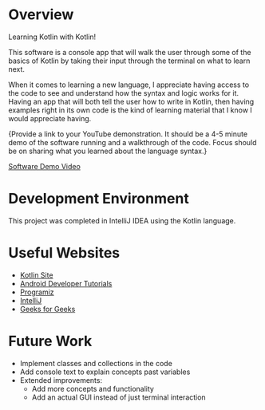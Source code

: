 # Overview

Learning Kotlin with Kotlin!

This software is a console app that will walk the user through some of the basics
of Kotlin by taking their input through the terminal on what to learn next.

When it comes to learning a new language, I appreciate having access to the code to
see and understand how the syntax and logic works for it. Having an app that will
both tell the user how to write in Kotlin, then having examples right in its own code
is the kind of learning material that I know I would appreciate having.

{Provide a link to your YouTube demonstration.  It should be a 4-5 minute demo of the software running and a walkthrough of the code.  Focus should be on sharing what you learned about the language syntax.}

[Software Demo Video](https://youtu.be/NRWWJVADlA4)

# Development Environment

This project was completed in IntelliJ IDEA using the Kotlin language.

# Useful Websites

* [Kotlin Site](http://kotlinlang.org)
* [Android Developer Tutorials](http://https://developer.android.com/)
* [Programiz](https://www.programiz.com/kotlin-programming/)
* [IntelliJ](https://www.jetbrains.com/help/idea/get-started-with-kotlin.html#new-kotlin-project-no-frameworks)
* [Geeks for Geeks](https://www.geeksforgeeks.org/kotlin-expression-statement-and-block/)

# Future Work

* Implement classes and collections in the code
* Add console text to explain concepts past variables
* Extended improvements:
    * Add more concepts and functionality
    * Add an actual GUI instead of just terminal interaction
